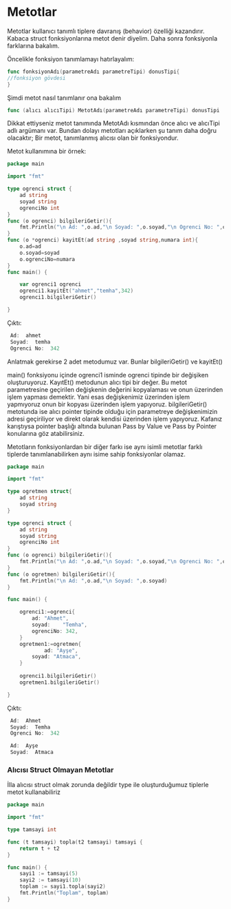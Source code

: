 # Metotlar 
Metotlar kullanıcı tanımlı tiplere davranış (behavior) özelliği kazandırır.
Kabaca struct fonksiyonlarına metot denir diyelim. Daha sonra fonksiyonla farklarına bakalım.

Öncelikle fonksiyon tanımlamayı hatırlayalım:

```go
func fonksiyonAdı(parametreAdı parametreTipi) donusTipi{
//fonksiyon gövdesi
}
```
Şimdi metot nasıl tanımlanır ona bakalım
```go
func (alıcı alıcıTipi) MetotAdı(parametreAdı parametreTipi) donusTipi
```
Dikkat ettiyseniz metot tanımında MetotAdı kısmından önce alıcı ve alıcıTipi adlı argümanı var. Bundan dolayı metotları açıklarken şu tanım daha doğru olacaktır; Bir metot, tanımlanmış alıcısı olan bir fonksiyondur.

Metot kullanımına bir örnek:
```go
package main

import "fmt"

type ogrenci struct {
	ad string
	soyad string
	ogrenciNo int
}
func (o ogrenci) bilgileriGetir(){
	fmt.Println("\n Ad: ",o.ad,"\n Soyad: ",o.soyad,"\n Ogrenci No: ",o.ogrenciNo)
}
func (o *ogrenci) kayitEt(ad string ,soyad string,numara int){
	o.ad=ad
	o.soyad=soyad
	o.ogrenciNo=numara
}
func main() {

	var ogrenci1 ogrenci
	ogrenci1.kayitEt("ahmet","temha",342)
	ogrenci1.bilgileriGetir()

}
```
Çıktı:
```go
 Ad:  ahmet 
 Soyad:  temha 
 Ogrenci No:  342
```
Anlatmak gerekirse 2 adet metodumuz var. Bunlar bilgileriGetir() ve kayitEt()

main() fonksiyonu içinde ogrenci1 isminde ogrenci tipinde bir değişiken oluşturuyoruz. KayıtEt() metodunun alıcı tipi bir değer. Bu metot parametresine geçirilen değişkenin değerini kopyalaması ve onun üzerinden işlem yapması demektir. Yani esas değişkenimiz üzerinden işlem yapmıyoruz onun bir kopyası üzerinden işlem yapıyoruz. bilgileriGetir() metotunda ise alıcı pointer tipinde olduğu için parametreye değişkenimizin adresi geçiriliyor ve direkt olarak kendisi üzerinden işlem yapıyoruz. Kafanız karıştıysa pointer başlığı altında bulunan Pass by Value ve Pass by Pointer konularına göz atabilirsiniz.


Metotların fonksiyonlardan bir diğer farkı ise  aynı isimli metotlar farklı tiplerde tanımlanabilirken aynı isime sahip fonksiyonlar olamaz.
```go
package main

import "fmt"

type ogretmen struct{
	ad string
	soyad string
}

type ogrenci struct {
	ad string
	soyad string
	ogrenciNo int
}
func (o ogrenci) bilgileriGetir(){
	fmt.Println("\n Ad: ",o.ad,"\n Soyad: ",o.soyad,"\n Ogrenci No: ",o.ogrenciNo)
}
func (o ogretmen) bilgileriGetir(){
	fmt.Println("\n Ad: ",o.ad,"\n Soyad: ",o.soyad)
}

func main() {

	ogrenci1:=ogrenci{
		ad: "Ahmet",
		soyad:    "Temha",
		ogrenciNo: 342,
	}
	ogretmen1:=ogretmen{
	        ad: "Ayşe",
		soyad: "Atmaca",
	}
	
	ogrenci1.bilgileriGetir()
	ogretmen1.bilgileriGetir()

}
```
Çıktı:
```go
 Ad:  Ahmet 
 Soyad:  Temha 
 Ogrenci No:  342

 Ad:  Ayşe 
 Soyad:  Atmaca
```

### Alıcısı Struct Olmayan Metotlar
İlla alıcısı struct olmak zorunda değildir type ile oluşturduğumuz tiplerle metot kullanabiliriz
```go
package main

import "fmt"

type tamsayi int

func (t tamsayi) topla(t2 tamsayi) tamsayi {
	return t + t2
}

func main() {
	sayi1 := tamsayi(5)
	sayi2 := tamsayi(10)
	toplam := sayi1.topla(sayi2)
	fmt.Println("Toplam", toplam)
}
```